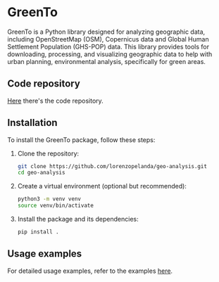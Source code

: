 <script src="assets/js/custom.js"></script>

# GreenTo

GreenTo is a Python library designed for analyzing geographic data, including OpenStreetMap (OSM), Copernicus data and Global Human Settlement Population (GHS-POP) data. This library provides tools for downloading, processing, and visualizing geographic data to help with urban planning, environmental analysis, specifically for green areas.

## Code repository

[Here](https://github.com/lorenzopelanda/geo-analysis) there's the code repository.


## Installation

To install the GreenTo package, follow these steps:

1. Clone the repository:
    ```sh
    git clone https://github.com/lorenzopelanda/geo-analysis.git
    cd geo-analysis
    ```

2. Create a virtual environment (optional but recommended):
    ```sh
    python3 -m venv venv
    source venv/bin/activate
    ```

3. Install the package and its dependencies:
    ```sh
    pip install .
    ```

## Usage examples

For detailed usage examples, refer to the examples [here](EXAMPLES.md).

